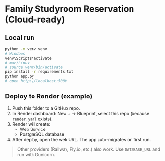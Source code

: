 # Family Studyroom Reservation (Cloud-ready)

## Local run
```bash
python -m venv venv
# Windows
venv\Scripts\activate
# mac/Linux
# source venv/bin/activate
pip install -r requirements.txt
python app.py
# open http://localhost:5000
```

## Deploy to Render (example)
1. Push this folder to a GitHub repo.
2. In Render dashboard: New + -> Blueprint, select this repo (because `render.yaml` exists).
3. Render will create:
   - Web Service
   - PostgreSQL database
4. After deploy, open the web URL. The app auto-migrates on first run.

> Other providers (Railway, Fly.io, etc.) also work. Use `DATABASE_URL` and run with Gunicorn.
